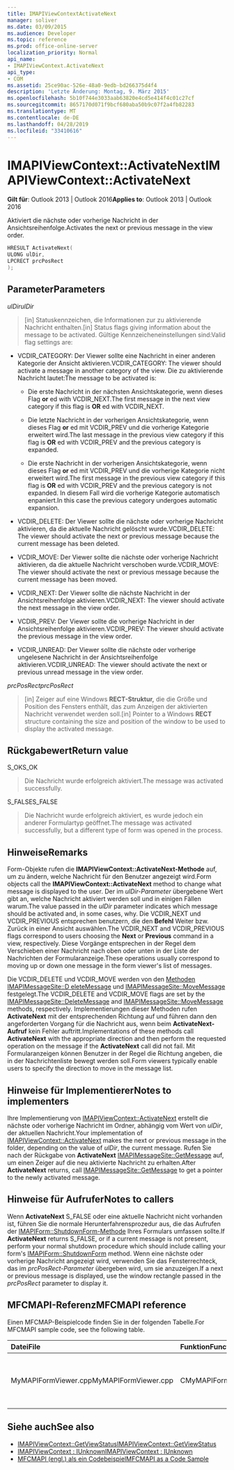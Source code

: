 ```yaml
---
title: IMAPIViewContextActivateNext
manager: soliver
ms.date: 03/09/2015
ms.audience: Developer
ms.topic: reference
ms.prod: office-online-server
localization_priority: Normal
api_name:
- IMAPIViewContext.ActivateNext
api_type:
- COM
ms.assetid: 25ce90ac-526e-48a0-9edb-bd266375d4f4
description: 'Letzte Änderung: Montag, 9. März 2015'
ms.openlocfilehash: 5b10f744e3033aab63820e4cd5e414f4c01c27cf
ms.sourcegitcommit: 8657170d071f9bcf680aba50b9c07f2a4fb82283
ms.translationtype: MT
ms.contentlocale: de-DE
ms.lasthandoff: 04/28/2019
ms.locfileid: "33410616"
---
```

# <a name="imapiviewcontextactivatenext"></a><span data-ttu-id="386a5-103">IMAPIViewContext::ActivateNext</span><span class="sxs-lookup"><span data-stu-id="386a5-103">IMAPIViewContext::ActivateNext</span></span>

<span data-ttu-id="386a5-104">**Gilt für**: Outlook 2013 | Outlook 2016</span><span class="sxs-lookup"><span data-stu-id="386a5-104">**Applies to**: Outlook 2013 | Outlook 2016</span></span> 
  
<span data-ttu-id="386a5-105">Aktiviert die nächste oder vorherige Nachricht in der Ansichtsreihenfolge.</span><span class="sxs-lookup"><span data-stu-id="386a5-105">Activates the next or previous message in the view order.</span></span> 
  
```cpp
HRESULT ActivateNext(
ULONG ulDir,
LPCRECT prcPosRect
);
```

## <a name="parameters"></a><span data-ttu-id="386a5-106">Parameter</span><span class="sxs-lookup"><span data-stu-id="386a5-106">Parameters</span></span>

<span data-ttu-id="386a5-107">_ulDir_</span><span class="sxs-lookup"><span data-stu-id="386a5-107">_ulDir_</span></span>
  
> <span data-ttu-id="386a5-108">[in] Statuskennzeichen, die Informationen zur zu aktivierende Nachricht enthalten.</span><span class="sxs-lookup"><span data-stu-id="386a5-108">[in] Status flags giving information about the message to be activated.</span></span> <span data-ttu-id="386a5-109">Gültige Kennzeicheneinstellungen sind:</span><span class="sxs-lookup"><span data-stu-id="386a5-109">Valid flag settings are:</span></span>
    
  - <span data-ttu-id="386a5-110">VCDIR_CATEGORY: Der Viewer sollte eine Nachricht in einer anderen Kategorie der Ansicht aktivieren.</span><span class="sxs-lookup"><span data-stu-id="386a5-110">VCDIR_CATEGORY: The viewer should activate a message in another category of the view.</span></span> <span data-ttu-id="386a5-111">Die zu aktivierende Nachricht lautet:</span><span class="sxs-lookup"><span data-stu-id="386a5-111">The message to be activated is:</span></span> 
        
    - <span data-ttu-id="386a5-112">Die erste Nachricht in der nächsten Ansichtskategorie, wenn dieses Flag **or** ed with VCDIR_NEXT.</span><span class="sxs-lookup"><span data-stu-id="386a5-112">The first message in the next view category if this flag is **OR** ed with VCDIR_NEXT.</span></span> 
        
    - <span data-ttu-id="386a5-113">Die letzte Nachricht in der vorherigen Ansichtskategorie, wenn dieses Flag **or** ed mit VCDIR_PREV und die vorherige Kategorie erweitert wird.</span><span class="sxs-lookup"><span data-stu-id="386a5-113">The last message in the previous view category if this flag is **OR** ed with VCDIR_PREV and the previous category is expanded.</span></span> 
        
    - <span data-ttu-id="386a5-114">Die erste Nachricht in der vorherigen Ansichtskategorie, wenn dieses Flag **or** ed mit VCDIR_PREV und die vorherige Kategorie nicht erweitert wird.</span><span class="sxs-lookup"><span data-stu-id="386a5-114">The first message in the previous view category if this flag is **OR** ed with VCDIR_PREV and the previous category is not expanded.</span></span> <span data-ttu-id="386a5-115">In diesem Fall wird die vorherige Kategorie automatisch enpaniert.</span><span class="sxs-lookup"><span data-stu-id="386a5-115">In this case the previous category undergoes automatic expansion.</span></span> 
        
  - <span data-ttu-id="386a5-116">VCDIR_DELETE: Der Viewer sollte die nächste oder vorherige Nachricht aktivieren, da die aktuelle Nachricht gelöscht wurde.</span><span class="sxs-lookup"><span data-stu-id="386a5-116">VCDIR_DELETE: The viewer should activate the next or previous message because the current message has been deleted.</span></span> 
        
  - <span data-ttu-id="386a5-117">VCDIR_MOVE: Der Viewer sollte die nächste oder vorherige Nachricht aktivieren, da die aktuelle Nachricht verschoben wurde.</span><span class="sxs-lookup"><span data-stu-id="386a5-117">VCDIR_MOVE: The viewer should activate the next or previous message because the current message has been moved.</span></span> 
        
  - <span data-ttu-id="386a5-118">VCDIR_NEXT: Der Viewer sollte die nächste Nachricht in der Ansichtsreihenfolge aktivieren.</span><span class="sxs-lookup"><span data-stu-id="386a5-118">VCDIR_NEXT: The viewer should activate the next message in the view order.</span></span> 
        
  - <span data-ttu-id="386a5-119">VCDIR_PREV: Der Viewer sollte die vorherige Nachricht in der Ansichtsreihenfolge aktivieren.</span><span class="sxs-lookup"><span data-stu-id="386a5-119">VCDIR_PREV: The viewer should activate the previous message in the view order.</span></span> 
        
  - <span data-ttu-id="386a5-120">VCDIR_UNREAD: Der Viewer sollte die nächste oder vorherige ungelesene Nachricht in der Ansichtsreihenfolge aktivieren.</span><span class="sxs-lookup"><span data-stu-id="386a5-120">VCDIR_UNREAD: The viewer should activate the next or previous unread message in the view order.</span></span> 
    
<span data-ttu-id="386a5-121">_prcPosRect_</span><span class="sxs-lookup"><span data-stu-id="386a5-121">_prcPosRect_</span></span>
  
> <span data-ttu-id="386a5-122">[in] Zeiger auf eine Windows **RECT-Struktur,** die die Größe und Position des Fensters enthält, das zum Anzeigen der aktivierten Nachricht verwendet werden soll.</span><span class="sxs-lookup"><span data-stu-id="386a5-122">[in] Pointer to a Windows **RECT** structure containing the size and position of the window to be used to display the activated message.</span></span> 
    
## <a name="return-value"></a><span data-ttu-id="386a5-123">Rückgabewert</span><span class="sxs-lookup"><span data-stu-id="386a5-123">Return value</span></span>

<span data-ttu-id="386a5-124">S_OK</span><span class="sxs-lookup"><span data-stu-id="386a5-124">S_OK</span></span> 
  
> <span data-ttu-id="386a5-125">Die Nachricht wurde erfolgreich aktiviert.</span><span class="sxs-lookup"><span data-stu-id="386a5-125">The message was activated successfully.</span></span> 
    
<span data-ttu-id="386a5-126">S_FALSE</span><span class="sxs-lookup"><span data-stu-id="386a5-126">S_FALSE</span></span> 
  
> <span data-ttu-id="386a5-127">Die Nachricht wurde erfolgreich aktiviert, es wurde jedoch ein anderer Formulartyp geöffnet.</span><span class="sxs-lookup"><span data-stu-id="386a5-127">The message was activated successfully, but a different type of form was opened in the process.</span></span>
    
## <a name="remarks"></a><span data-ttu-id="386a5-128">Hinweise</span><span class="sxs-lookup"><span data-stu-id="386a5-128">Remarks</span></span>

<span data-ttu-id="386a5-129">Form-Objekte rufen die **IMAPIViewContext::ActivateNext-Methode** auf, um zu ändern, welche Nachricht für den Benutzer angezeigt wird.</span><span class="sxs-lookup"><span data-stu-id="386a5-129">Form objects call the **IMAPIViewContext::ActivateNext** method to change what message is displayed to the user.</span></span> <span data-ttu-id="386a5-130">Der im  _ulDir-Parameter_ übergebene Wert gibt an, welche Nachricht aktiviert werden soll und in einigen Fällen warum.</span><span class="sxs-lookup"><span data-stu-id="386a5-130">The value passed in the  _ulDir_ parameter indicates which message should be activated and, in some cases, why.</span></span> <span data-ttu-id="386a5-131">Die VCDIR_NEXT und VCDIR_PREVIOUS entsprechen benutzern, die den **Befehl**  Weiter bzw. Zurück in einer Ansicht auswählen.</span><span class="sxs-lookup"><span data-stu-id="386a5-131">The VCDIR_NEXT and VCDIR_PREVIOUS flags correspond to users choosing the **Next** or **Previous** command in a view, respectively.</span></span> <span data-ttu-id="386a5-132">Diese Vorgänge entsprechen in der Regel dem Verschieben einer Nachricht nach oben oder unten in der Liste der Nachrichten der Formularanzeige.</span><span class="sxs-lookup"><span data-stu-id="386a5-132">These operations usually correspond to moving up or down one message in the form viewer's list of messages.</span></span> 
  
<span data-ttu-id="386a5-133">Die VCDIR_DELETE und VCDIR_MOVE werden von den [Methoden IMAPIMessageSite::D eleteMessage](imapimessagesite-deletemessage.md) und [IMAPIMessageSite::MoveMessage](imapimessagesite-movemessage.md) festgelegt.</span><span class="sxs-lookup"><span data-stu-id="386a5-133">The VCDIR_DELETE and VCDIR_MOVE flags are set by the [IMAPIMessageSite::DeleteMessage](imapimessagesite-deletemessage.md) and [IMAPIMessageSite::MoveMessage](imapimessagesite-movemessage.md) methods, respectively.</span></span> <span data-ttu-id="386a5-134">Implementierungen dieser Methoden rufen **ActivateNext** mit der entsprechenden Richtung auf und führen dann den angeforderten Vorgang für die Nachricht aus, wenn beim **ActivateNext-Aufruf** kein Fehler auftritt.</span><span class="sxs-lookup"><span data-stu-id="386a5-134">Implementations of these methods call **ActivateNext** with the appropriate direction and then perform the requested operation on the message if the **ActivateNext** call did not fail.</span></span> <span data-ttu-id="386a5-135">Mit Formularanzeigen können Benutzer in der Regel die Richtung angeben, die in der Nachrichtenliste bewegt werden soll.</span><span class="sxs-lookup"><span data-stu-id="386a5-135">Form viewers typically enable users to specify the direction to move in the message list.</span></span> 
  
## <a name="notes-to-implementers"></a><span data-ttu-id="386a5-136">Hinweise für Implementierer</span><span class="sxs-lookup"><span data-stu-id="386a5-136">Notes to implementers</span></span>

<span data-ttu-id="386a5-137">Ihre Implementierung von [IMAPIViewContext::ActivateNext](imapiviewcontext-activatenext.md) erstellt die nächste oder vorherige Nachricht im Ordner, abhängig vom Wert von  _ulDir_, der aktuellen Nachricht.</span><span class="sxs-lookup"><span data-stu-id="386a5-137">Your implementation of [IMAPIViewContext::ActivateNext](imapiviewcontext-activatenext.md) makes the next or previous message in the folder, depending on the value of  _ulDir_, the current message.</span></span> <span data-ttu-id="386a5-138">Rufen Sie nach der Rückgabe von **ActivateNext** [IMAPIMessageSite::GetMessage](imapimessagesite-getmessage.md) auf, um einen Zeiger auf die neu aktivierte Nachricht zu erhalten.</span><span class="sxs-lookup"><span data-stu-id="386a5-138">After **ActivateNext** returns, call [IMAPIMessageSite::GetMessage](imapimessagesite-getmessage.md) to get a pointer to the newly activated message.</span></span> 
  
## <a name="notes-to-callers"></a><span data-ttu-id="386a5-139">Hinweise für Aufrufer</span><span class="sxs-lookup"><span data-stu-id="386a5-139">Notes to callers</span></span>

<span data-ttu-id="386a5-140">Wenn **ActivateNext** S_FALSE oder eine aktuelle Nachricht nicht vorhanden ist, führen Sie die normale Herunterfahrensprozedur aus, die das Aufrufen der [IMAPIForm::ShutdownForm-Methode](imapiform-shutdownform.md) Ihres Formulars umfassen sollte.</span><span class="sxs-lookup"><span data-stu-id="386a5-140">If **ActivateNext** returns S_FALSE, or if a current message is not present, perform your normal shutdown procedure which should include calling your form's [IMAPIForm::ShutdownForm](imapiform-shutdownform.md) method.</span></span> <span data-ttu-id="386a5-141">Wenn eine nächste oder vorherige Nachricht angezeigt wird, verwenden Sie das Fensterrechteck, das im  _prcPosRect-Parameter_ übergeben wird, um sie anzuzeigen.</span><span class="sxs-lookup"><span data-stu-id="386a5-141">If a next or previous message is displayed, use the window rectangle passed in the  _prcPosRect_ parameter to display it.</span></span> 
  
## <a name="mfcmapi-reference"></a><span data-ttu-id="386a5-142">MFCMAPI-Referenz</span><span class="sxs-lookup"><span data-stu-id="386a5-142">MFCMAPI reference</span></span>

<span data-ttu-id="386a5-143">Einen MFCMAP-Beispielcode finden Sie in der folgenden Tabelle.</span><span class="sxs-lookup"><span data-stu-id="386a5-143">For MFCMAPI sample code, see the following table.</span></span>
  
|<span data-ttu-id="386a5-144">**Datei**</span><span class="sxs-lookup"><span data-stu-id="386a5-144">**File**</span></span>|<span data-ttu-id="386a5-145">**Funktion**</span><span class="sxs-lookup"><span data-stu-id="386a5-145">**Function**</span></span>|<span data-ttu-id="386a5-146">**Comment**</span><span class="sxs-lookup"><span data-stu-id="386a5-146">**Comment**</span></span>|
|:-----|:-----|:-----|
|<span data-ttu-id="386a5-147">MyMAPIFormViewer.cpp</span><span class="sxs-lookup"><span data-stu-id="386a5-147">MyMAPIFormViewer.cpp</span></span>  <br/> |<span data-ttu-id="386a5-148">CMyMAPIFormViewer::ActivateNext</span><span class="sxs-lookup"><span data-stu-id="386a5-148">CMyMAPIFormViewer::ActivateNext</span></span>  <br/> |<span data-ttu-id="386a5-149">MFCMAPI implementiert die **IMAPIViewContext::ActivateNext-Methode** in dieser Funktion.</span><span class="sxs-lookup"><span data-stu-id="386a5-149">MFCMAPI implements the **IMAPIViewContext::ActivateNext** method in this function.</span></span>  <br/> |
   
## <a name="see-also"></a><span data-ttu-id="386a5-150">Siehe auch</span><span class="sxs-lookup"><span data-stu-id="386a5-150">See also</span></span>

- [<span data-ttu-id="386a5-151">IMAPIViewContext::GetViewStatus</span><span class="sxs-lookup"><span data-stu-id="386a5-151">IMAPIViewContext::GetViewStatus</span></span>](imapiviewcontext-getviewstatus.md)
- [<span data-ttu-id="386a5-152">IMAPIViewContext : IUnknown</span><span class="sxs-lookup"><span data-stu-id="386a5-152">IMAPIViewContext : IUnknown</span></span>](imapiviewcontextiunknown.md)
- [<span data-ttu-id="386a5-153">MFCMAPI (engl.) als ein Codebeispiel</span><span class="sxs-lookup"><span data-stu-id="386a5-153">MFCMAPI as a Code Sample</span></span>](mfcmapi-as-a-code-sample.md)

